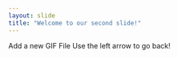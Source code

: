 ```yaml
---
layout: slide
title: "Welcome to our second slide!"
---
```

Add a new GIF File 
Use the left arrow to go back!
